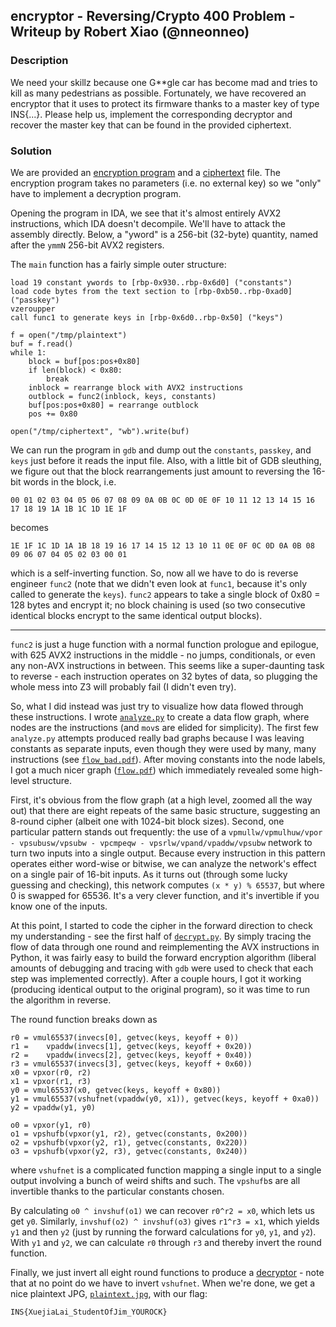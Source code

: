 ## encryptor - Reversing/Crypto 400 Problem - Writeup by Robert Xiao (@nneonneo)

### Description

We need your skillz because one G**gle car has become mad and tries to kill as many pedestrians as possible. Fortunately, we have recovered an encryptor that it uses to protect its firmware thanks to a master key of type INS{...}. Please help us, implement the corresponding decryptor and recover the master key that can be found in the provided ciphertext.

### Solution

We are provided an [encryption program](encryptor) and a [ciphertext](ciphertext) file. The encryption program takes no parameters (i.e. no external key) so we "only" have to implement a decryption program.

Opening the program in IDA, we see that it's almost entirely AVX2 instructions, which IDA doesn't decompile. We'll have to attack the assembly directly. Below, a "yword" is a 256-bit (32-byte) quantity, named after the `ymmN` 256-bit AVX2 registers.

The `main` function has a fairly simple outer structure:

    load 19 constant ywords to [rbp-0x930..rbp-0x6d0] ("constants")
    load code bytes from the text section to [rbp-0xb50..rbp-0xad0] ("passkey")
    vzeroupper
    call func1 to generate keys in [rbp-0x6d0..rbp-0x50] ("keys")

    f = open("/tmp/plaintext")
    buf = f.read()
    while 1:
        block = buf[pos:pos+0x80]
        if len(block) < 0x80:
            break
        inblock = rearrange block with AVX2 instructions
        outblock = func2(inblock, keys, constants)
        buf[pos:pos+0x80] = rearrange outblock
        pos += 0x80

    open("/tmp/ciphertext", "wb").write(buf)

We can run the program in `gdb` and dump out the `constants`, `passkey`, and `keys` just before it reads the input file. Also, with a little bit of GDB sleuthing, we figure out that the block rearrangements just amount to reversing the 16-bit words in the block, i.e.

    00 01 02 03 04 05 06 07 08 09 0A 0B 0C 0D 0E 0F 10 11 12 13 14 15 16 17 18 19 1A 1B 1C 1D 1E 1F

becomes

    1E 1F 1C 1D 1A 1B 18 19 16 17 14 15 12 13 10 11 0E 0F 0C 0D 0A 0B 08 09 06 07 04 05 02 03 00 01

which is a self-inverting function. So, now all we have to do is reverse engineer `func2` (note that we didn't even look at `func1`, because it's only called to generate the `keys`). `func2` appears to take a single block of 0x80 = 128 bytes and encrypt it; no block chaining is used (so two consecutive identical blocks encrypt to the same identical output blocks).

----

`func2` is just a huge function with a normal function prologue and epilogue, with 625 AVX2 instructions in the middle - no jumps, conditionals, or even any non-AVX instructions in between. This seems like a super-daunting task to reverse - each instruction operates on 32 bytes of data, so plugging the whole mess into Z3 will probably fail (I didn't even try).

So, what I did instead was just try to visualize how data flowed through these instructions. I wrote [`analyze.py`](analyze.py) to create a data flow graph, where nodes are the instructions (and `mov`s are elided for simplicity). The first few `analyze.py` attempts produced really bad graphs because I was leaving constants as separate inputs, even though they were used by many, many instructions (see [`flow_bad.pdf`](flow_bad.pdf)). After moving constants into the node labels, I got a much nicer graph ([`flow.pdf`](flow.pdf)) which immediately revealed some high-level structure.

First, it's obvious from the flow graph (at a high level, zoomed all the way out) that there are eight repeats of the same basic structure, suggesting an 8-round cipher (albeit one with 1024-bit block sizes). Second, one particular pattern stands out frequently: the use of a `vpmullw/vpmulhuw/vpor - vpsubusw/vpsubw - vpcmpeqw - vpsrlw/vpand/vpaddw/vpsubw` network to turn two inputs into a single output. Because every instruction in this pattern operates either word-wise or bitwise, we can analyze the network's effect on a single pair of 16-bit inputs. As it turns out (through some lucky guessing and checking), this network computes `(x * y) % 65537`, but where 0 is swapped for 65536. It's a very clever function, and it's invertible if you know one of the inputs.

At this point, I started to code the cipher in the forward direction to check my understanding - see the first half of [`decrypt.py`](decrypt.py). By simply tracing the flow of data through one round and reimplementing the AVX instructions in Python, it was fairly easy to build the forward encryption algorithm (liberal amounts of debugging and tracing with `gdb` were used to check that each step was implemented correctly). After a couple hours, I got it working (producing identical output to the original program), so it was time to run the algorithm in reverse.

The round function breaks down as

    r0 = vmul65537(invecs[0], getvec(keys, keyoff + 0))
    r1 =    vpaddw(invecs[1], getvec(keys, keyoff + 0x20))
    r2 =    vpaddw(invecs[2], getvec(keys, keyoff + 0x40))
    r3 = vmul65537(invecs[3], getvec(keys, keyoff + 0x60))
    x0 = vpxor(r0, r2)
    x1 = vpxor(r1, r3)
    y0 = vmul65537(x0, getvec(keys, keyoff + 0x80))
    y1 = vmul65537(vshufnet(vpaddw(y0, x1)), getvec(keys, keyoff + 0xa0))
    y2 = vpaddw(y1, y0)

    o0 = vpxor(y1, r0)
    o1 = vpshufb(vpxor(y1, r2), getvec(constants, 0x200))
    o2 = vpshufb(vpxor(y2, r1), getvec(constants, 0x220))
    o3 = vpshufb(vpxor(y2, r3), getvec(constants, 0x240))

where `vshufnet` is a complicated function mapping a single input to a single output involving a bunch of weird shifts and such. The `vpshufb`s are all invertible thanks to the particular constants chosen.

By calculating `o0 ^ invshuf(o1)` we can recover `r0^r2 = x0`, which lets us get `y0`. Similarly, `invshuf(o2) ^ invshuf(o3)` gives `r1^r3 = x1`, which yields `y1` and then `y2` (just by running the forward calculations for `y0`, `y1`, and `y2`). With `y1` and `y2`, we can calculate `r0` through `r3` and thereby invert the round function.

Finally, we just invert all eight round functions to produce a [decryptor](decrypt.py) - note that at no point do we have to invert `vshufnet`. When we're done, we get a nice plaintext JPG, [`plaintext.jpg`](plaintext.jpg), with our flag:

    INS{XuejiaLai_StudentOfJim_YOUROCK}
